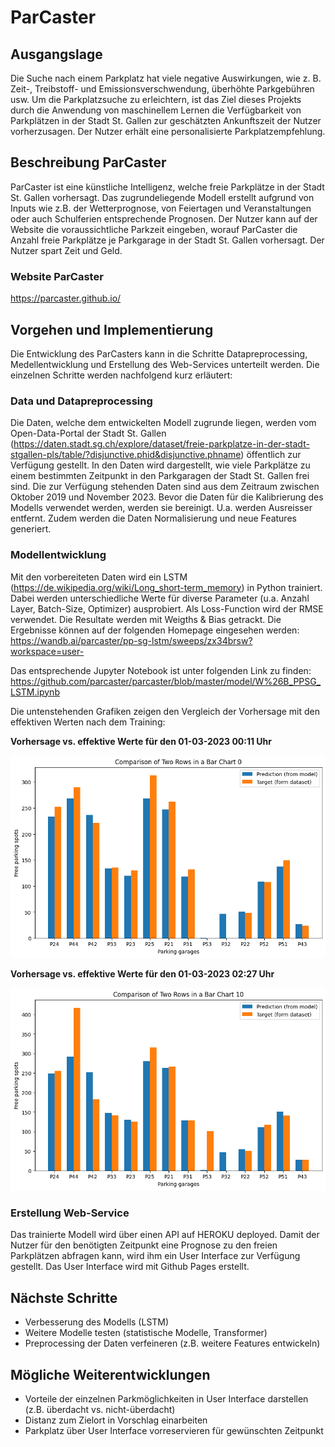 # ParCaster
## Ausgangslage
Die Suche nach einem Parkplatz hat viele negative Auswirkungen, wie z. B. Zeit-, Treibstoff- und Emissionsverschwendung, überhöhte Parkgebühren usw. Um die Parkplatzsuche zu erleichtern, ist das Ziel dieses Projekts durch die Anwendung von maschinellem Lernen die Verfügbarkeit von Parkplätzen in der Stadt St. Gallen zur geschätzten Ankunftszeit der Nutzer vorherzusagen. Der Nutzer erhält eine personalisierte Parkplatzempfehlung.


## Beschreibung ParCaster
ParCaster ist eine künstliche Intelligenz, welche freie Parkplätze in der Stadt St. Gallen vorhersagt. Das zugrundeliegende Modell erstellt aufgrund von Inputs wie z.B. der Wetterprognose, von Feiertagen und Veranstaltungen oder auch Schulferien entsprechende Prognosen.
Der Nutzer kann auf der Website die voraussichtliche Parkzeit eingeben, worauf ParCaster die Anzahl freie Parkplätze je Parkgarage in der Stadt St. Gallen vorhersagt. Der Nutzer spart Zeit und Geld.

### Website ParCaster
https://parcaster.github.io/


## Vorgehen und Implementierung
Die Entwicklung des ParCasters kann in die Schritte Datapreprocessing, Medellentwicklung und Erstellung des Web-Services unterteilt werden. Die einzelnen Schritte werden nachfolgend kurz erläutert:

### Data und Datapreprocessing
Die Daten, welche dem entwickelten Modell zugrunde liegen, werden vom Open-Data-Portal der Stadt St. Gallen (https://daten.stadt.sg.ch/explore/dataset/freie-parkplatze-in-der-stadt-stgallen-pls/table/?disjunctive.phid&disjunctive.phname) öffentlich zur Verfügung gestellt. In den Daten wird dargestellt, wie viele Parkplätze zu einem bestimmten Zeitpunkt in den Parkgaragen der Stadt St. Gallen frei sind. Die zur Verfügung stehenden Daten sind aus dem Zeitraum zwischen Oktober 2019 und November 2023. 
Bevor die Daten für die Kalibrierung des Modells verwendet werden, werden sie bereinigt. U.a. werden Ausreisser entfernt. Zudem werden die Daten Normalisierung und neue Features generiert. 

### Modellentwicklung
Mit den vorbereiteten Daten wird ein LSTM (https://de.wikipedia.org/wiki/Long_short-term_memory) in Python trainiert. Dabei werden unterschiedliche Werte für diverse Parameter (u.a. Anzahl Layer, Batch-Size, Optimizer) ausprobiert. Als Loss-Function wird der RMSE verwendet. Die Resultate werden mit Weigths & Bias getrackt. Die Ergebnisse können auf der folgenden Homepage eingesehen werden: https://wandb.ai/parcaster/pp-sg-lstm/sweeps/zx34brsw?workspace=user-

Das entsprechende Jupyter Notebook ist unter folgenden Link zu finden: https://github.com/parcaster/parcaster/blob/master/model/W%26B_PPSG_LSTM.ipynb

Die untenstehenden Grafiken zeigen den Vergleich der Vorhersage mit den effektiven Werten nach dem Training:


**Vorhersage vs. effektive Werte für den 01-03-2023 00:11 Uhr**

![Prediction 1](/docs/images/prediction-run-2cg5mebb-2023-03-01_0011.png "Prediction 01-03-2023 00:11")


**Vorhersage vs. effektive Werte für den  01-03-2023 02:27 Uhr**

![Prediction 2](/docs/images/prediction-run-2cg5mebb-2023-03-01_0227.png "Prediction 01-03-2023 02:27")


### Erstellung Web-Service
Das trainierte Modell wird über einen API auf HEROKU deployed. Damit der Nutzer für den benötigten Zeitpunkt eine Prognose zu den freien Parkplätzen abfragen kann, wird ihm ein User Interface zur Verfügung gestellt. Das User Interface wird mit Github Pages erstellt. 


## Nächste Schritte
- Verbesserung des Modells (LSTM)
- Weitere Modelle testen (statistische Modelle, Transformer)
- Preprocessing der Daten verfeineren (z.B. weitere Features entwickeln)


##  Mögliche Weiterentwicklungen
- Vorteile der einzelnen Parkmöglichkeiten in User Interface darstellen (z.B. überdacht vs. nicht-überdacht)
- Distanz zum Zielort in Vorschlag einarbeiten
- Parkplatz über User Interface vorreservieren für gewünschten Zeitpunkt

